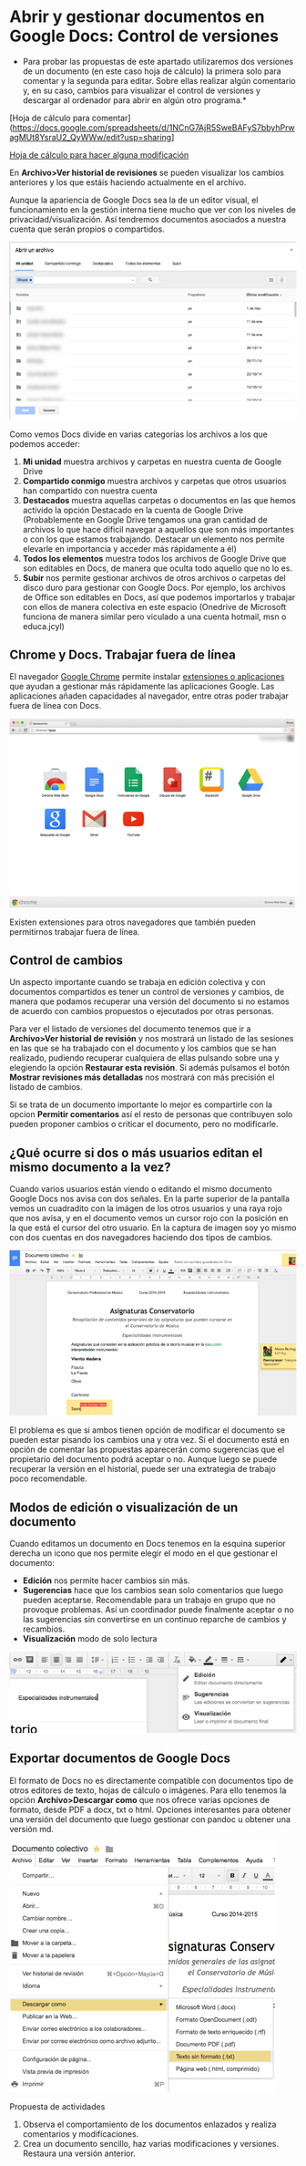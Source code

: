 # Abrir y gestionar documentos en Google Docs: Control de versiones

* Para probar las propuestas de este apartado utilizaremos dos versiones de un documento (en este caso hoja de cálculo) la primera solo para comentar y la segunda para editar. Sobre ellas realizar algún comentario y, en su caso, cambios para visualizar el control de versiones y descargar al ordenador para abrir en algún otro programa.* 

[Hoja de cálculo para comentar](https://docs.google.com/spreadsheets/d/1NCnG7AjR5SweBAFyS7bbyhPrwagMUt8YsraU2_QyWWw/edit?usp=sharing]

[Hoja de cálculo para hacer alguna modificación](https://docs.google.com/spreadsheets/d/1myNrhqM5VoPAk_zzz9oLC6x6ogiG4A5NiVA3KhkwZWQ/edit?usp=sharing)

En **Archivo>Ver historial de revisiones** se pueden visualizar los cambios anteriores y los que estáis haciendo actualmente en el archivo.

Aunque la apariencia de Google Docs sea la de un editor visual, el funcionamiento en la gestión interna tiene mucho que ver con los niveles de privacidad/visualización. Así tendremos documentos asociados a nuestra cuenta que serán propios o compartidos.

![Panel de gestión de archivos Google](Abrir_Docs_01.png)

Como vemos Docs divide en varias categorías los archivos a los que podemos acceder: 

1. **Mi unidad** muestra archivos y carpetas en nuestra cuenta de Google Drive
2. **Compartido conmigo** muestra archivos y carpetas que otros usuarios han compartido con nuestra cuenta
3. **Destacados** muestra aquellas carpetas o documentos en las que hemos activido la opción Destacado en la cuenta de Google Drive (Probablemente en Google Drive tengamos una gran cantidad de archivos lo que hace dificil navegar a aquellos que son más importantes o con los que estamos trabajando. Destacar un elemento nos permite elevarle en importancia y acceder más rápidamente a él)
4. **Todos los elementos** muestra todos los archivos de Google Drive que son editables en Docs, de manera que oculta todo aquello que no lo es. 
5. **Subir** nos permite gestionar archivos de otros archivos o carpetas del disco duro para gestionar con Google Docs. Por ejemplo, los archivos de Office son editables en Docs, así que podemos importarlos y trabajar con ellos de manera colectiva en este espacio (Onedrive de Microsoft funciona de manera similar pero viculado a una cuenta hotmail, msn o educa.jcyl)

## Chrome y Docs. Trabajar fuera de línea

El navegador [Google Chrome](https://www.google.es/chrome/browser/desktop/index.html) permite instalar [extensiones o aplicaciones](https://chrome.google.com/webstore/category/extensions?hl=es&_feature=offline) que ayudan a gestionar más rápidamente las aplicaciones Google. Las aplicaciones añaden capacidades al navegador, entre otras poder trabajar fuera de línea con Docs. 

![Aplicaciones Chrome](Abrir_Docs_02.png)

Existen extensiones para otros navegadores que también pueden permitirnos trabajar fuera de línea. 

## Control de cambios

Un aspecto importante cuando se trabaja en edición colectiva y con documentos compartidos es tener un control de versiones y cambios, de manera que podamos recuperar una versión del documento si no estamos de acuerdo con cambios propuestos o ejecutados por otras personas. 

Para ver el listado de versiones del documento tenemos que ir a **Archivo>Ver historial de revisión** y nos mostrará un listado de las sesiones en las que se ha trabajado con el documento y los cambios que se han realizado, pudiendo recuperar cualquiera de ellas pulsando sobre una y elegiendo la opción **Restaurar esta revisión**. Si además pulsamos el botón **Mostrar revisiones más detalladas** nos mostrará con más precisión el listado de cambios. 

Si se trata de un documento importante lo mejor es compartirle con la opcion **Permitir comentarios** así el resto de personas que contribuyen solo pueden proponer cambios o criticar el documento, pero no modificarle. 

## ¿Qué ocurre si dos o más usuarios editan el mismo documento a la vez?

Cuando varios usuarios están viendo o editando el mismo documento Google Docs nos avisa con dos señales. En la parte superior de la pantalla vemos un cuadradito con la imágen de los otros usuarios y una raya rojo que nos avisa, y en el documento vemos un cursor rojo con la posición en la que está el cursor del otro usuario. En la captura de imagen soy yo mismo con dos cuentas en dos navegadores haciendo dos tipos de cambios. 

![Aplicaciones Chrome](Abrir_Docs_05.png)

El problema es que si ambos tienen opción de modificar el documento se pueden estar pisando los cambios una y otra vez. Si el documento está en opción de comentar las propuestas aparecerán como sugerencias que el propietario del documento podrá aceptar o no. Aunque luego se puede recuperar la versión en el historial, puede ser una extrategia de trabajo poco recomendable.

## Modos de edición o visualización de un documento

Cuando editamos un documento en Docs tenemos en la esquina superior derecha un icono que nos permite elegir el modo en el que gestionar el documento: 

- **Edición** nos permite hacer cambios sin más. 
- **Sugerencias** hace que los cambios sean solo comentarios que luego pueden aceptarse. Recomendable para un trabajo en grupo que no provoque problemas. Así un coordinador puede finalmente aceptar o no las sugerencias sin convertirse en un continuo reparche de cambios y recambios. 
- **Visualización** modo de solo lectura

![Modos de trabajo con docs](Abrir_Docs_03.png)

## Exportar documentos de Google Docs

El formato de Docs no es directamente compatible con documentos tipo de otros editores de texto, hojas de cálculo o imágenes. Para ello tenemos la opción **Archivo>Descargar como** que nos ofrece varias opciones de formato, desde PDF a docx, txt o html. Opciones interesantes para obtener una versión del documento que luego gestionar con pandoc u obtener una versión md.

![Exportar archivos de Docs](Abrir_Docs_04.png)

Propuesta de actividades

1. Observa el comportamiento de los documentos enlazados y realiza comentarios y modificaciones. 
2. Crea un documento sencillo, haz varias modificaciones y versiones. Restaura una versión anterior. 
